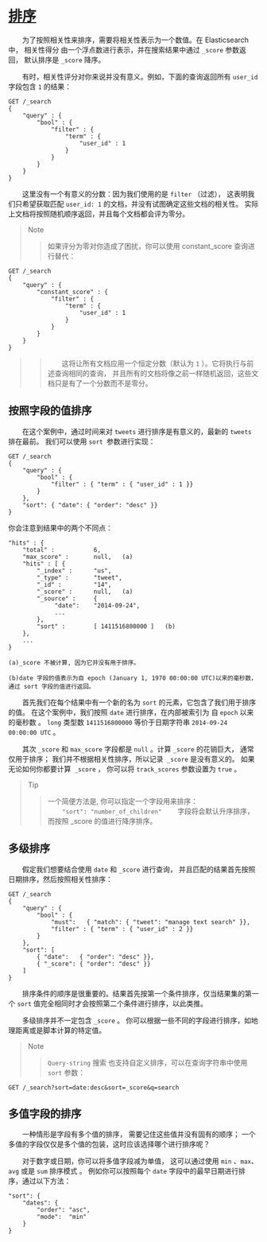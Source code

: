# [排序](01_sorting.md) 
&emsp;&emsp;为了按照相关性来排序，需要将相关性表示为一个数值。在 Elasticsearch 中， 
相关性得分 由一个浮点数进行表示，并在搜索结果中通过 `_score` 参数返回， 
默认排序是 `_score` 降序。

&emsp;&emsp;有时，相关性评分对你来说并没有意义。例如，下面的查询返回所有 `user_id` 字段包含 `1` 的结果：   
```
GET /_search
{
    "query" : {
        "bool" : {
            "filter" : {
                "term" : {
                    "user_id" : 1
                }
            }
        }
    }
}
```
&emsp;&emsp;这里没有一个有意义的分数：因为我们使用的是 `filter` （过滤），
这表明我们只希望获取匹配 `user_id: 1` 的文档，并没有试图确定这些文档的相关性。 
实际上文档将按照随机顺序返回，并且每个文档都会评为零分。   
>Note
>>如果评分为零对你造成了困扰，你可以使用 constant_score 查询进行替代：
>>
```
GET /_search
{
    "query" : {
        "constant_score" : {
            "filter" : {
                "term" : {
                    "user_id" : 1
                }
            }
        }
    }
}
```
>>&emsp;&emsp;这将让所有文档应用一个恒定分数（默认为 `1` ）。它将执行与前述查询相同的查询，
并且所有的文档将像之前一样随机返回，这些文档只是有了一个分数而不是零分。

## 按照字段的值排序  
&emsp;&emsp;在这个案例中，通过时间来对 `tweets` 进行排序是有意义的，最新的 `tweets` 排在最前。
我们可以使用 `sort `参数进行实现：  
```
GET /_search
{
    "query" : {
        "bool" : {
            "filter" : { "term" : { "user_id" : 1 }}
        }
    },
    "sort": { "date": { "order": "desc" }}
}
```
你会注意到结果中的两个不同点：
```
"hits" : {
    "total" :           6,
    "max_score" :       null,   (a)
    "hits" : [ {
        "_index" :      "us",
        "_type" :       "tweet",
        "_id" :         "14",
        "_score" :      null,   (a)
        "_source" :     {
             "date":    "2014-09-24",
             ...
        },
        "sort" :        [ 1411516800000 ]   (b)
    },
    ...
}
```
`(a)_score 不被计算, 因为它并没有用于排序。`    

`(b)date 字段的值表示为自 epoch (January 1, 1970 00:00:00 UTC)以来的毫秒数，通过 sort 字段的值进行返回。`     

&emsp;&emsp;首先我们在每个结果中有一个新的名为 `sort` 的元素，它包含了我们用于排序的值。 
在这个案例中，我们按照 `date` 进行排序，在内部被索引为 自 `epoch` 以来的毫秒数 。
 `long` 类型数 `1411516800000` 等价于日期字符串 `2014-09-24 00:00:00 UTC` 。

&emsp;&emsp;其次 `_score` 和 `max_score` 字段都是 `null` 。计算 `_score` 的花销巨大，
通常仅用于排序； 我们并不根据相关性排序，所以记录` _score` 是没有意义的。
如果无论如何你都要计算` _score` ， 你可以将 `track_scores` 参数设置为 `true` 。  
>Tip
>>一个简便方法是, 你可以指定一个字段用来排序：  
>>`    "sort": "number_of_children"`
>>&emsp;&emsp;字段将会默认升序排序，而按照 _score 的值进行降序排序。  

## 多级排序  
&emsp;&emsp;假定我们想要结合使用 `date` 和 `_score` 进行查询，
并且匹配的结果首先按照日期排序，然后按照相关性排序：
```
GET /_search
{
    "query" : {
        "bool" : {
            "must":   { "match": { "tweet": "manage text search" }},
            "filter" : { "term" : { "user_id" : 2 }}
        }
    },
    "sort": [
        { "date":   { "order": "desc" }},
        { "_score": { "order": "desc" }}
    ]
}
```
&emsp;&emsp;排序条件的顺序是很重要的。结果首先按第一个条件排序，仅当结果集的第一个 `sort` 
值完全相同时才会按照第二个条件进行排序，以此类推。

&emsp;&emsp;多级排序并不一定包含 `_score` 。
你可以根据一些不同的字段进行排序，如地理距离或是脚本计算的特定值。
>Note
>>`Query-string` 搜索 也支持自定义排序，可以在查询字符串中使用 `sort` 参数：   
>>
```
GET /_search?sort=date:desc&sort=_score&q=search
```

## 多值字段的排序
&emsp;&emsp;一种情形是字段有多个值的排序， 需要记住这些值并没有固有的顺序；
一个多值的字段仅仅是多个值的包装，这时应该选择哪个进行排序呢？

&emsp;&emsp;对于数字或日期，你可以将多值字段减为单值，
这可以通过使用 `min` 、` max `、 `avg` 或是 `sum` 排序模式 。 
例如你可以按照每个 `date` 字段中的最早日期进行排序，通过以下方法：
```
"sort": {
    "dates": {
        "order": "asc",
        "mode":  "min"
    }
}
```


